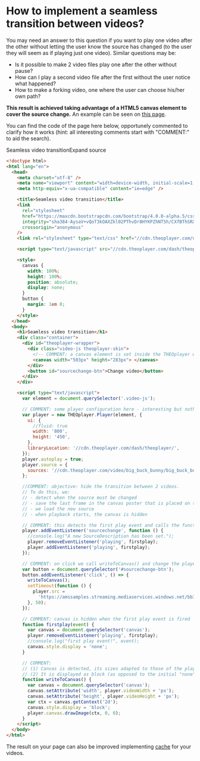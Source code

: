 # How to implement a seamless transition between videos?

You may need an answer to this question if you want to play one video after the other without letting the user know the source has changed (to the user they will seem as if playing just one video). Similar questions may be:

- Is it possible to make 2 video files play one after the other without pause?
- How can I play a second video file after the first without the user notice what happened?
- How to make a forking video, one where the user can choose his/her own path?

**This result is achieved taking advantage of a HTML5 canvas element to cover the source change.** An example can be seen on [this page](http://cdn.theoplayer.com/demos/confluence/seamless-video-transition.html).

You can find the code of the page here below, opportunely commented to clarify how it works (hint: all interesting comments start with "COMMENT:" to aid the search).

Seamless video transitionExpand source

```html
<!doctype html>
<html lang="en">
  <head>
    <meta charset="utf-8" />
    <meta name="viewport" content="width=device-width, initial-scale=1, shrink-to-fit=no" />
    <meta http-equiv="x-ua-compatible" content="ie=edge" />

    <title>Seamless video transition</title>
    <link
      rel="stylesheet"
      href="https://maxcdn.bootstrapcdn.com/bootstrap/4.0.0-alpha.5/css/bootstrap.min.css"
      integrity="sha384-AysaV+vQoT3kOAXZkl02PThvDr8HYKPZhNT5h/CXfBThSRXQ6jW5DO2ekP5ViFdi"
      crossorigin="anonymous"
    />
    <link rel="stylesheet" type="text/css" href="//cdn.theoplayer.com/dash/theoplayer/ui.css" />

    <script type="text/javascript" src="//cdn.theoplayer.com/dash/theoplayer/THEOplayer.js"></script>

    <style>
      canvas {
        width: 100%;
        height: 100%;
        position: absolute;
        display: none;
      }
      button {
        margin: 1em 0;
      }
    </style>
  </head>
  <body>
    <h1>Seamless video transition</h1>
    <div class="container">
      <div id="theoplayer-wrapper">
        <div class="video-js theoplayer-skin">
          <!-- COMMENT: a canvas element is set inside the THEOplayer wrapper. Initial sizes are set but will be reset when the canvas is called -->
          <canvas width="503px" height="283px"> </canvas>
        </div>
        <button id="sourcechange-btn">Change video</button>
      </div>
    </div>

    <script type="text/javascript">
      var element = document.querySelector('.video-js');

      // COMMENT: some player configuration here - interesting but nothing related to this example
      var player = new THEOplayer.Player(element, {
        ui: {
          //fluid: true
          width: '800',
          height: '450',
        },
        libraryLocation: '//cdn.theoplayer.com/dash/theoplayer/',
      });
      player.autoplay = true;
      player.source = {
        sources: '//cdn.theoplayer.com/video/big_buck_bunny/big_buck_bunny_metadata.m3u8',
      };

      //COMMENT: objective: hide the transition between 2 videos.
      // To do this, we:
      // - detect when the source must be changed
      // - save the last frame in the canvas poster that is placed on top of the player
      // - we load the new source
      // - when playback starts, the canvas is hidden

      // COMMENT: this detects the first play event and calls the function firstplay()
      player.addEventListener('sourcechange', function () {
        //console.log("A new SourceDescription has been set.");
        player.removeEventListener('playing', firstplay);
        player.addEventListener('playing', firstplay);
      });

      // COMMENT: on click we call writeToCanvas() and change the player source after a small delay (time is needed for the canvas content to be loaded)
      var button = document.querySelector('#sourcechange-btn');
      button.addEventListener('click', () => {
        writeToCanvas();
        setTimeout(function () {
          player.src =
            'https://amssamples.streaming.mediaservices.windows.net/bb34a723-f69a-4231-afba-dc850f9e3da8/ChildOfThe90s.ism/manifest(format=m3u8-aapl)';
        }, 50);
      });

      // COMMENT: canvas is hidden when the first play event is fired
      function firstplay(event) {
        var canvas = document.querySelector('canvas');
        player.removeEventListener('playing', firstplay);
        //console.log("first play event!", event);
        canvas.style.display = 'none';
      }

      // COMMENT:
      // (1) Canvas is detected, its sizes adapted to those of the player and it gets the last frame as content.
      // (2) It is displayed as block (as opposed to the initial "none")
      function writeToCanvas() {
        var canvas = document.querySelector('canvas');
        canvas.setAttribute('width', player.videoWidth + 'px');
        canvas.setAttribute('height', player.videoHeight + 'px');
        var ctx = canvas.getContext('2d');
        canvas.style.display = 'block';
        player.canvas.drawImage(ctx, 0, 0);
      }
    </script>
  </body>
</html>
```

The result on your page can also be improved implementing [cache](pathname:///theoplayer/v9/api-reference/web/interfaces/Cache.html) for your videos.
